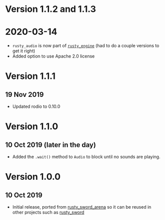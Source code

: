 # Version 1.1.2 and 1.1.3
# 2020-03-14

- `rusty_audio` is now part of [`rusty_engine`] (had to do a couple versions to get it right)
- Added option to use Apache 2.0 license

[`rusty_engine`]: https://github.com/cleancut/rusty_engine

# Version 1.1.1
## 19 Nov 2019

- Updated rodio to 0.10.0

# Version 1.1.0
## 10 Oct 2019 (later in the day)

- Added the `.wait()` method to `Audio` to block until no sounds are playing.

# Version 1.0.0
## 10 Oct 2019

- Initial release, ported from [rusty_sword_arena](https://github.com/cleancut/rusty_sword_arena)
  so it can be reused in other projects such as 
  [rusty_sword](https://github.com/cleancut/rusty_sword)